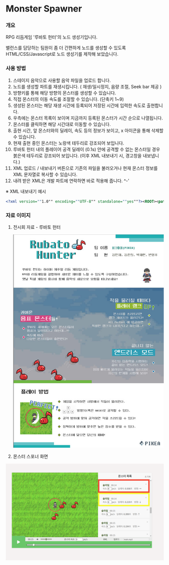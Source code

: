 # Monster Spawner

### 개요

RPG 리듬게임 '루바토 헌터'의 노드 생성기입니다.

밸런스를 담당하는 팀원이 좀 더 간편하게 노드를 생성할 수 있도록 HTML/CSS/Javascript로 노드 생성기를 제작해 보았습니다.

### 사용 방법

1. 스테이지 음악으로 사용할 음악 파일을 업로드 합니다.
2. 노드를 생성할 파트를 재생시킵니다. ( 재생/일시정지, 음량 조절, Seek bar 제공 )
3. 방향키를 통해 해당 방향의 몬스터를 생성할 수 있습니다.
4. 직접 몬스터의 이동 속도를 조절할 수 있습니다. (단축키 1~9)
5. 생성된 몬스터는 해당 재생 시간에 등록되어 저장된 시간에 입력한 속도로 출현합니다.
6. 우측에는 몬스터 목록이 보이며 지금까지 등록된 몬스터가 시간 순으로 나열됩니다.
7. 몬스터를 클릭하면 해당 시간대로 이동할 수 있습니다.
8. 출현 시간, 앞 몬스터와의 딜레이, 속도 등의 정보가 보이고, x 아이콘을 통해 삭제할 수 있습니다.
9. 현재 출현 중인 몬스터는 노랑색 테두리로 강조되어 보입니다.
10. 루바토 헌터 내의 플레이어 공격 딜레이 (0.1s) 안에 공격할 수 없는 몬스터일 경우 붉은색 테두리로 강조되어 보입니다. (이후 XML 내보내기 시, 경고창을 내보냅니다.)
11. XML 업로드 / 내보내기 버튼으로 기존의 파일을 불러오거나 현재 몬스터 정보를 XML 문자열로 복사할 수 있습니다. 
12. 내려 받은 XML은 개발 파트에 연락하면 바로 적용해 줍니다. ^-'

※ XML 내보내기 예시

```xml
<?xml version=""1.0"" encoding=""UTF-8"" standalone=""yes""?><ROOT><pattern direction=""2"" speed=""5"" delay=""1.32"" /><pattern direction=""4"" speed=""5"" delay=""0.092"" /><pattern direction=""8"" speed=""5"" delay=""0.833"" /><pattern direction=""6"" speed=""5"" delay=""0.479"" /><pattern direction=""2"" speed=""5"" delay=""0.678"" /><pattern direction=""4"" speed=""5"" delay=""0.686"" /><pattern direction=""8"" speed=""5"" delay=""0.639"" /><pattern direction=""6"" speed=""3"" delay=""0.771"" /><pattern direction=""2"" speed=""3"" delay=""0.476"" /><pattern direction=""4"" speed=""3"" delay=""0.536"" /><pattern direction=""8"" speed=""5"" delay=""0.738"" /><pattern direction=""6"" speed=""6"" delay=""0.535"" /><pattern direction=""4"" speed=""6"" delay=""0.445"" /><pattern direction=""8"" speed=""1"" delay=""0.528"" /><pattern direction=""6"" speed=""2"" delay=""0.552"" /><pattern direction=""2"" speed=""2"" delay=""0.327"" /><pattern direction=""4"" speed=""2"" delay=""0.511"" /><pattern direction=""8"" speed=""1"" delay=""1.024"" /><pattern direction=""6"" speed=""1"" delay=""0.49"" /><pattern direction=""8"" speed=""8"" delay=""1.843"" /><pattern direction=""4"" speed=""8"" delay=""0.613"" /><pattern direction=""6"" speed=""9"" delay=""0.558"" /><pattern direction=""2"" speed=""9"" delay=""0.219"" /><pattern direction=""8"" speed=""9"" delay=""0.399"" /><pattern direction=""4"" speed=""9"" delay=""0.194"" /><pattern direction=""6"" speed=""9"" delay=""0.363"" /><pattern direction=""2"" speed=""9"" delay=""0.353"" /><pattern direction=""4"" speed=""9"" delay=""0.401"" /><pattern direction=""8"" speed=""9"" delay=""0.092"" /><pattern direction=""6"" speed=""9"" delay=""0.159"" /><pattern direction=""2"" speed=""9"" delay=""0.134"" /><pattern direction=""4"" speed=""9"" delay=""0.069"" /><pattern direction=""8"" speed=""9"" delay=""0.109"" /><pattern direction=""6"" speed=""9"" delay=""0.03"" /><pattern direction=""2"" speed=""9"" delay=""0.159"" /><pattern direction=""4"" speed=""9"" delay=""0.042"" /><pattern direction=""8"" speed=""9"" delay=""0.119"" /><pattern direction=""6"" speed=""9"" delay=""0.045"" /><pattern direction=""2"" speed=""9"" delay=""0.147"" /><pattern direction=""4"" speed=""9"" delay=""0.043"" /><pattern direction=""8"" speed=""9"" delay=""0.132"" /><pattern direction=""6"" speed=""9"" delay=""0.033"" /></ROOT>
```

### 자료 이미지

1. 전시회 자료 - 루바토 헌터

    ![Monster%20Spawner%205dabfd47888e4a0481cbc3c42c9dbe38/-.jpg](Monster%20Spawner%205dabfd47888e4a0481cbc3c42c9dbe38/-.jpg)

2. 몬스터 스포너 화면

![Monster%20Spawner%205dabfd47888e4a0481cbc3c42c9dbe38.png](Monster%20Spawner%205dabfd47888e4a0481cbc3c42c9dbe38.png)